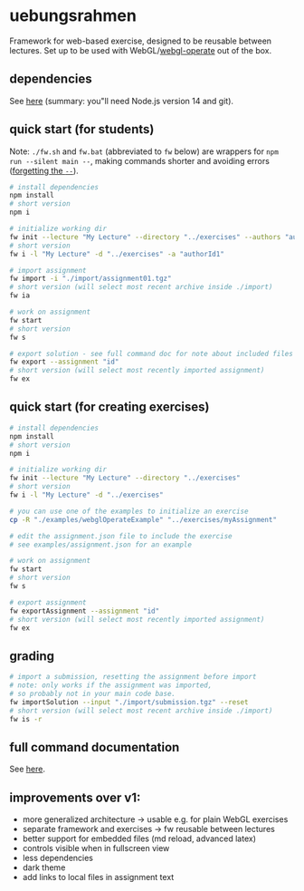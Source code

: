 # uebungsrahmen

Framework for web-based exercise, designed to be reusable between lectures. Set up to be used with WebGL/[webgl-operate](https://webgl-operate.org/) out of the box.

## dependencies

See [here](docs/dependencies.md) (summary: you"ll need Node.js version 14 and git).

## quick start (for students)

Note: `./fw.sh` and `fw.bat` (abbreviated to `fw` below) are wrappers for `npm run --silent main --`, making commands shorter and avoiding errors ([forgetting the `--`](https://docs.npmjs.com/cli/v7/commands/npm-run-script)).

```sh
# install dependencies
npm install
# short version
npm i

# initialize working dir
fw init --lecture "My Lecture" --directory "../exercises" --authors "authorId1" "authorId2"
# short version
fw i -l "My Lecture" -d "../exercises" -a "authorId1" 

# import assignment
fw import -i "./import/assignment01.tgz"
# short version (will select most recent archive inside ./import)
fw ia

# work on assignment
fw start
# short version
fw s

# export solution - see full command doc for note about included files
fw export --assignment "id"
# short version (will select most recently imported assignment)
fw ex
```

## quick start (for creating exercises)

```sh
# install dependencies
npm install
# short version
npm i

# initialize working dir
fw init --lecture "My Lecture" --directory "../exercises"
# short version
fw i -l "My Lecture" -d "../exercises"

# you can use one of the examples to initialize an exercise
cp -R "./examples/webglOperateExample" "../exercises/myAssignment"

# edit the assignment.json file to include the exercise
# see examples/assignment.json for an example

# work on assignment
fw start
# short version
fw s

# export assignment
fw exportAssignment --assignment "id"
# short version (will select most recently imported assignment)
fw ex
```

## grading

```sh
# import a submission, resetting the assignment before import
# note: only works if the assignment was imported,
# so probably not in your main code base.
fw importSolution --input "./import/submission.tgz" --reset
# short version (will select most recent archive inside ./import)
fw is -r
```

## full command documentation

See [here](docs/commands.md).

## improvements over v1:

- more generalized architecture -> usable e.g. for plain WebGL exercises
- separate framework and exercises -> fw reusable between lectures
- better support for embedded files (md reload, advanced latex)
- controls visible when in fullscreen view
- less dependencies
- dark theme
- add links to local files in assignment text
